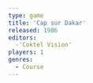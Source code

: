 ```yaml
---
type: game
title: 'Cap sur Dakar'
released: 1986
editors: 
  -'Coktel Vision'
players: 1
genres:
  - Course
---
```

